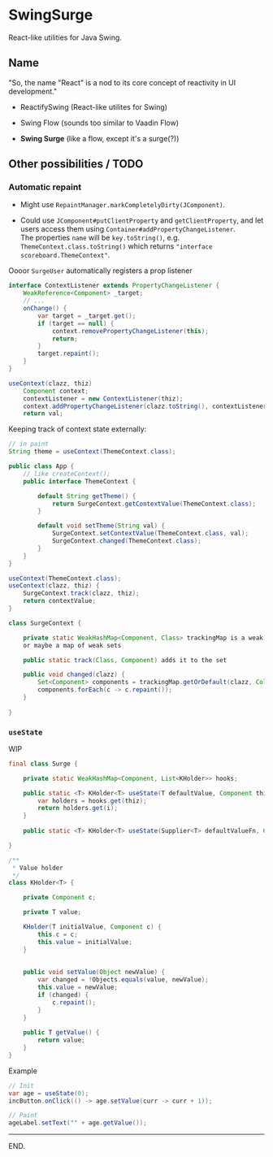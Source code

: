 # SwingSurge

React-like utilities for Java Swing.


## Name

"So, the name "React" is a nod to its core concept of reactivity in UI development."

- ReactifySwing (React-like utilites for Swing)

- Swing Flow (sounds too similar to Vaadin Flow)

- **Swing Surge** (like a flow, except it's a surge(?))


## Other possibilities / TODO

### Automatic repaint

- Might use `RepaintManager.markCompletelyDirty(JComponent)`.

- Could use `JComponent#putClientProperty` and `getClientProperty`,
and let users access them using  `Container#addPropertyChangeListener`. \
The properties `name` will be `key.toString()`, e.g. `ThemeContext.class.toString()` which returns `"interface scoreboard.ThemeContext"`.

Oooor `SurgeUser` automatically registers a prop listener
```java
interface ContextListener extends PropertyChangeListener {
    WeakReference<Component> _target;
    // ...
    onChange() {
        var target = _target.get();
        if (target == null) {
            context.removePropertyChangeListener(this);
            return;
        }
        target.repaint();
    }
}

useContext(clazz, thiz)
    Component context;
    contextListener = new ContextListener(thiz);
    context.addPropertyChangeListener(clazz.toString(), contextListener);
    return val;
```

Keeping track of context state externally:
```java
// in paint
String theme = useContext(ThemeContext.class);

public class App {
    // like createContext();
    public interface ThemeContext {

        default String getTheme() {
            return SurgeContext.getContextValue(ThemeContext.class);
        }

        default void setTheme(String val) {
            SurgeContext.setContextValue(ThemeContext.class, val);
            SurgeContext.changed(ThemeContext.class);
        }
    }
}

useContext(ThemeContext.class);
useContext(clazz, thiz) {
    SurgeContext.track(clazz, thiz);
    return contextValue;
}

class SurgeContext {

    private static WeakHashMap<Component, Class> trackingMap is a weak map of components and contexts
    or maybe a map of weak sets

    public static track(Class, Component) adds it to the set

    public void changed(clazz) {
        Set<Component> components = trackingMap.getOrDefault(clazz, Collections.emptySet());
        components.forEach(c -> c.repaint());
    }
    
}
```


### `useState`

WIP

```java
final class Surge {

    private static WeakHashMap<Component, List<KHolder>> hooks;

    public static <T> KHolder<T> useState(T defaultValue, Component thiz) {
        var holders = hooks.get(thiz);
        return holders.get(i);
    }
    
    public static <T> KHolder<T> useState(Supplier<T> defaultValueFn, Component thiz);

}

/**
 * Value holder
 */
class KHolder<T> {

    private Component c;

    private T value;

    KHolder(T initialValue, Component c) {
        this.c = c;
        this.value = initialValue;
    }
    
    
    public void setValue(Object newValue) {
        var changed = !Objects.equals(value, newValue);
        this.value = newValue;
        if (changed) {
            c.repaint();
        }
    }
    
    public T getValue() {
        return value;
    }
}
```

Example
```java
// Init
var age = useState(0);
incButton.onClick(() -> age.setValue(curr -> curr + 1));

// Paint
ageLabel.setText("" + age.getValue());
```

---

END.
